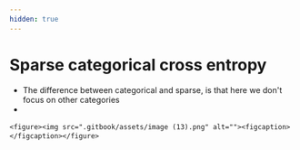 ```yaml
---
hidden: true
---
```


# Sparse categorical cross entropy

* The difference between categorical and sparse, is that here we don't focus on other categories
*

    <figure><img src=".gitbook/assets/image (13).png" alt=""><figcaption></figcaption></figure>
